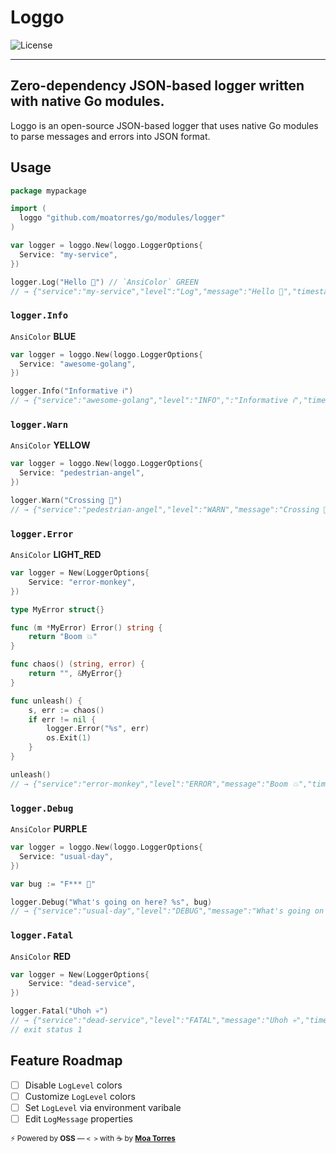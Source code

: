 <p style="text-align: center;">
  <h1>Loggo</h1>
</p>

<div style="text-align: left;">

![License](https://img.shields.io/npm/l/nx.svg?style=flat-square)

</div>

<hr/>

## Zero-dependency JSON-based logger written with native Go modules.

Loggo is an open-source JSON-based logger that uses native Go modules to parse messages and errors into JSON format.

## Usage

```go
package mypackage

import (
  loggo "github.com/moatorres/go/modules/logger"
)

var logger = loggo.New(loggo.LoggerOptions{
  Service: "my-service",
})

logger.Log("Hello 👋") // `AnsiColor` GREEN
// → {"service":"my-service","level":"Log","message":"Hello 👋","timestamp":"2023-10-12T10:15:18-03:00"}
```

### `logger.Info`

`AnsiColor` **BLUE**

```go
var logger = loggo.New(loggo.LoggerOptions{
  Service: "awesome-golang",
})

logger.Info("Informative ℹ️")
// → {"service":"awesome-golang","level":"INFO",":"Informative ℹ️","timestamp":"2023-10-12T10:15:18-03:00"}
```

### `logger.Warn`

`AnsiColor` **YELLOW**

```go
var logger = loggo.New(loggo.LoggerOptions{
  Service: "pedestrian-angel",
})

logger.Warn("Crossing 🚸")
// → {"service":"pedestrian-angel","level":"WARN","message":"Crossing 🚸","timestamp":"2023-10-12T10:20:47-03:00"}
```

### `logger.Error`

`AnsiColor` **LIGHT_RED**

```go
var logger = New(LoggerOptions{
	Service: "error-monkey",
})

type MyError struct{}

func (m *MyError) Error() string {
	return "Boom 💥"
}

func chaos() (string, error) {
	return "", &MyError{}
}

func unleash() {
	s, err := chaos()
	if err != nil {
		logger.Error("%s", err)
		os.Exit(1)
	}
}

unleash()
// → {"service":"error-monkey","level":"ERROR","message":"Boom 💥","timestamp":"2023-10-12T10:20:47-03:00"}
```

### `logger.Debug`

`AnsiColor` **PURPLE**

```go
var logger = loggo.New(loggo.LoggerOptions{
  Service: "usual-day",
})

var bug := "F*** 🤬"

logger.Debug("What's going on here? %s", bug)
// → {"service":"usual-day","level":"DEBUG","message":"What's going on here? F*** 🤬","timestamp":"2023-10-12T10:20:47-03:00"}
```

### `logger.Fatal`

`AnsiColor` **RED**

```go
var logger = New(LoggerOptions{
	Service: "dead-service",
})

logger.Fatal("Uhoh 💀")
// → {"service":"dead-service","level":"FATAL","message":"Uhoh 💀","timestamp":"2023-10-12T10:15:18-03:00"}
// exit status 1
```

## Feature Roadmap

- [ ] Disable `LogLevel` colors
- [ ] Customize `LogLevel` colors
- [ ] Set `LogLevel` via environment varibale
- [ ] Edit `LogMessage` properties

<sub>⚡️ Powered by **OSS** — `< >` with ☕️ by [**Moa Torres**](https://github.com/moatorres)</sub>
